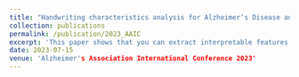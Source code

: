 ```yaml
---
title: "Handwriting characteristics analysis for Alzheimer’s Disease and Mild Cognitive Impairments Assessment"
collection: publications
permalink: /publication/2023_AAIC
excerpt: 'This paper shows that you can extract interpretable features from various handwritting tasks on digital tablet to significatively discriminate alzeihmer's disease patients from controls. This paper got the "best post-doctoral poster award" at the technological pre-conference of AAIC in 2023.'
date: 2023-07-15
venue: 'Alzheimer's Association International Conference 2023'
---
```

